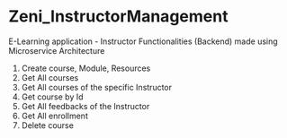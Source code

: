 # Zeni_InstructorManagement
E-Learning application - Instructor Functionalities (Backend) made using Microservice Architecture 


1. Create course, Module, Resources
2. Get All courses
3. Get All courses of the specific Instructor
4. Get course by Id
5. Get All feedbacks of the Instructor
6. Get All enrollment
7. Delete course
